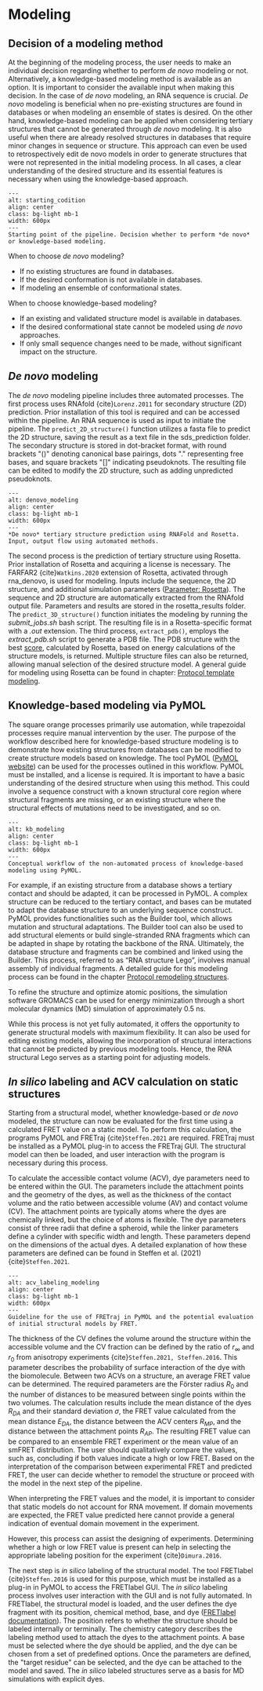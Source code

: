 # Modeling

## Decision of a modeling method 

At the beginning of the modeling process, the user needs to make an individual decision regarding whether to perform 
*de novo* modeling or not. Alternatively, a knowledge-based modeling method is available as an option. It is important 
to consider the available input when making this decision. In the case of *de novo* modeling, an RNA sequence is crucial. 
*De novo* modeling is beneficial when no pre-existing structures are found in databases or when modeling an ensemble of 
states is desired.
On the other hand, knowledge-based modeling can be applied when considering tertiary structures that cannot be 
generated through *de novo* modeling. It is also useful when there are already resolved structures in databases that 
require minor changes in sequence or structure. This approach can even be used to retrospectively edit de novo models 
in order to generate structures that were not represented in the initial modeling process. In all cases, a clear 
understanding of the desired structure and its essential features is necessary when using the knowledge-based approach.

```{figure} ImagesPipeline/Pipeline_start.png
---
alt: starting_codition
align: center
class: bg-light mb-1
width: 600px
---
Starting point of the pipeline. Decision whether to perform *de novo* or knowledge-based modeling.
```

When to choose *de novo* modeling?
-	If no existing structures are found in databases. 
-	If the desired conformation is not available in databases.
-	If modeling an ensemble of conformational states.

When to choose knowledge-based modeling?
-	If an existing and validated structure model is available in databases.
-	If the desired conformational state cannot be modeled using *de novo* approaches.
-	If only small sequence changes need to be made, without significant impact on the structure.

## *De novo* modeling 

The *de novo* modeling pipeline includes three automated processes. The first process uses RNAfold {cite}`Lorenz.2011`
for secondary 
structure (2D) prediction. Prior installation of this tool is required and can be accessed within the pipeline. 
An RNA sequence is used as input to initiate the pipeline. The `predict_2D_structure()` function utilizes a fasta 
file to predict the 2D structure, saving the result as a text file in the sds_prediction folder. The secondary 
structure is stored in dot-bracket format, with round brackets "()" denoting canonical base pairings, dots "." 
representing free bases, and square brackets "[]" indicating pseudoknots. The resulting file can be edited to 
modify the 2D structure, such as adding unpredicted pseudoknots.

```{figure} ImagesPipeline/denovo_modeling.png
---
alt: denovo_modeling
align: center
class: bg-light mb-1
width: 600px
---
*De novo* tertiary structure prediction using RNAFold and Rosetta. Input, output flow using automated methods.
```

The second process is the prediction of tertiary structure using Rosetta. Prior installation of Rosetta and 
acquiring a license is necessary. The FARFAR2 {cite}`Watkins.2020` extension of Rosetta, activated through rna_denovo, is used for 
modeling. Inputs include the sequence, the 2D structure, and additional simulation parameters ([Parameter: Rosetta](content:parameter:rosetta)). 
The sequence and 2D structure are automatically extracted from the RNAfold output file. Parameters and results are 
stored in the rosetta_results folder. The `predict_3D_structure()` function initiates the modeling by running the 
*submit_jobs.sh* bash script. The resulting file is in a Rosetta-specific format with a *.out* extension. 
The third process, `extract_pdb()`, employs the *extract_pdb.sh* script to generate a PDB file. The PDB structure 
with the best <a href="https://new.rosettacommons.org/demos/latest/tutorials/scoring/scoring#scoring-in-rosetta" target="_blank">score</a>, 
calculated by Rosetta, based on energy calculations of the structure models, is returned. 
Multiple structure files can also be returned, allowing manual selection of the desired structure model. A general 
guide for modeling using Rosetta can be found in chapter: [Protocol template modeling](content:protocol:modeling).

## Knowledge-based modeling via PyMOL 

The square orange processes primarily use automation, while trapezoidal processes require manual intervention by the 
user. The purpose of the workflow described here for knowledge-based structure modeling is to demonstrate how existing 
structures from databases can be modified to create structure models based on knowledge. The tool PyMOL 
(<a href="https://pymol.org/2/" target="_blank">PyMOL website</a>) can be used for 
the processes outlined in this workflow. PyMOL must be installed, and a license is required. It is important to have a 
basic understanding of the desired structure when using this method. This could involve a sequence construct with a 
known structural core region where structural fragments are missing, or an existing structure where the structural 
effects of mutations need to be investigated, and so on.

```{figure} ImagesPipeline/kb_modeling.png
---
alt: kb_modeling
align: center
class: bg-light mb-1
width: 600px
---
Conceptual workflow of the non-automated process of knowledge-based modeling using PyMOL.
```

For example, if an existing structure from a database shows a tertiary contact and should be adapted, 
it can be processed in PyMOL. A complex structure can be reduced to the tertiary contact, and bases can 
be mutated to adapt the database structure to an underlying sequence construct. PyMOL provides functionalities 
such as the Builder tool, which allows mutation and structural adaptations. The Builder tool can also be used to 
add structural elements or build single-stranded RNA fragments which can be adapted in shape by rotating the backbone 
of the RNA. Ultimately, the database structure and fragments can be combined and linked using the Builder. 
This process, referred to as “RNA structure Lego”, involves manual assembly of individual fragments. 
A detailed guide for this modeling process can be found in the chapter [Protocol remodeling structures](content:protocol:remodeling).

To refine the structure and optimize atomic positions, the simulation software GROMACS can be used for energy 
minimization through a short molecular dynamics (MD) simulation of approximately 0.5 ns. 

While this process is not yet fully automated, it offers the opportunity to generate structural 
models with maximum flexibility. It can also be used for editing existing models, allowing the
incorporation of structural interactions that cannot be predicted by previous modeling tools. 
Hence, the RNA structural Lego serves as a starting point for adjusting models.

## *In silico* labeling and ACV calculation on static structures

Starting from a structural model, whether knowledge-based or *de novo* modeled, the structure can now be evaluated for 
the first time using a calculated FRET value on a static model. To perform this calculation, the programs PyMOL and 
FRETraj {cite}`Steffen.2021` are required. FRETraj must be installed as a PyMOL plug-in to access the FRETraj GUI. The structural model 
can then be loaded, and user interaction with the program is necessary during this process.

To calculate the accessible contact volume (ACV), dye parameters need to be entered within the GUI. The parameters 
include the attachment points and the geometry of the dyes, as well as the thickness of the contact volume and the 
ratio between accessible volume (AV) and contact volume (CV). The attachment points are typically atoms where the 
dyes are chemically linked, but the choice of atoms is flexible. The dye parameters consist of three radii that 
define a spheroid, while the linker parameters define a cylinder with specific width and length. These parameters 
depend on the dimensions of the actual dyes. A detailed explanation of how these parameters are defined can be found 
in Steffen et al. (2021) {cite}`Steffen.2021`.

```{figure} ImagesPipeline/Pipeline_ACV_labeling.png
---
alt: acv_labeling_modeling
align: center
class: bg-light mb-1
width: 600px
---
Guideline for the use of FRETraj in PyMOL and the potential evaluation of initial structural models by FRET.
```

The thickness of the CV defines the volume around the structure within the accessible volume and the CV fraction 
can be defined by the ratio of $r_\infty$ and $r_0$ from anisotropy experiments {cite}`Steffen.2021, Steffen.2016`. 
This parameter describes the probability of surface interaction of the dye with the biomolecule. Between two ACVs on a 
structure, an average FRET value can be determined. The required parameters are the Förster radius $R_0$ and the number of distances to 
be measured between single points within the two volumes. The calculation results include the mean distance of 
the dyes $R_{DA}$ and their standard deviation $\sigma$, the FRET value calculated from the mean distance $E_{DA}$, 
the distance between the ACV centers $R_{MP}$, and the distance between the attachment points $R_{AP}$. The resulting 
FRET value can be compared to an ensemble FRET experiment or the mean value of an smFRET distribution. The user 
should qualitatively compare the values, such as, concluding if both values indicate a high or low FRET. Based 
on the interpretation of the comparison between experimental FRET and predicted FRET, the user can decide whether 
to remodel the structure or proceed with the model in the next step of the pipeline.

When interpreting the FRET values and the model, it is important to consider that static models do not account 
for RNA movement. If domain movements are expected, the FRET value predicted here cannot provide a general 
indication of eventual domain movement in the experiment.

However, this process can assist the designing of experiments. Determining whether a high or low FRET value 
is present can help in selecting the appropriate labeling position for the experiment {cite}`Dimura.2016`.

The next step is *in silico* labeling of the structural model. The tool FRETlabel {cite}`Steffen.2016` is used for this purpose, 
which must be installed as a plug-in in PyMOL to access the FRETlabel GUI. The *in silico* labeling process 
involves user interaction with the GUI and is not fully automated. In FRETlabel, the structural model is loaded, 
and the user defines the dye fragment with its position, chemical method, base, and dye 
(<a href="https://rna-fretools.github.io/fretlabel/getting_started/pymol_plugin.html" target="_blank">FRETlabel documentation</a>). The position 
refers to whether the structure should be labeled internally or terminally. The chemistry category describes the 
labeling method used to attach the dyes to the attachment points. A base must be selected where the dye should be 
applied, and the dye can be chosen from a set of predefined options. Once the parameters are defined, the "target 
residue" can be selected, and the dye can be attached to the model and saved. The *in silico* labeled structures serve 
as a basis for MD simulations with explicit dyes.

